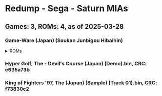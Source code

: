 # Redump - Sega - Saturn MIAs
## Games: 3, ROMs: 4, as of 2025-03-28

### Game-Ware (Japan) (Soukan Junbigou Hibaihin)
<details>
<summary>ROMs</summary>

- Game-Ware (Japan) (Soukan Junbigou Hibaihin) (Track 1).bin, CRC: 22bbe733
- Game-Ware (Japan) (Soukan Junbigou Hibaihin) (Track 2).bin, CRC: 5643fb99
</details>

### Hyper Golf, The - Devil's Course (Japan) (Demo).bin, CRC: c635a73b
### King of Fighters '97, The (Japan) (Sample) (Track 01).bin, CRC: f73830c2
